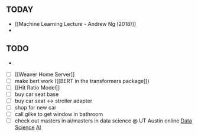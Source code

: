 
## TODAY
- [[Machine Learning Lecture - Andrew Ng (2018)]]
- 

## TODO

-

- [ ] [[Weaver Home Server]]
- [ ] make bert work ([[BERT in the transformers package]])
- [ ] [[Hit Ratio Model]]
- [ ] buy car seat base
- [ ] buy car seat <-> stroller adapter
- [ ] shop for new car
- [ ] call gilke to get window in bathroom
- [ ] check out masters in ai/masters in data science @ UT Austin online
        [Data Science](https://cdso.utexas.edu/msds)
        [AI](https://cdso.utexas.edu/msai)